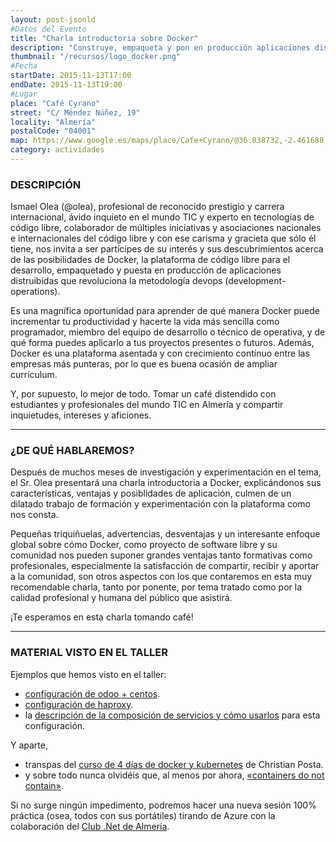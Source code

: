 ```yaml
---
layout: post-jsonld
#Datos del Evento
title: "Charla introductoria sobre Docker"
description: "Construye, empaqueta y pon en producción aplicaciones distribuidas"
thumbnail: "/recursos/logo_docker.png"
#Fecha
startDate: 2015-11-13T17:00
endDate: 2015-11-13T19:00
#Lugar
place: "Café Cyrano"
street: "C/ Méndez Núñez, 19"
locality: "Almería"
postalCode: "04001"
map: https://www.google.es/maps/place/Cafe+Cyrano/@36.838732,-2.461688,15z/data=!4m2!3m1!1s0x0:0x3dc641c556264f91
category: actividades
---
```


### DESCRIPCIÓN


Ismael Olea (@olea), profesional de reconocido prestigio y carrera internacional, ávido inquieto en el mundo TIC y experto en tecnologías de código libre, colaborador de múltiples iniciativas y asociaciones nacionales e internacionales del código libre y con ese carisma y gracieta que sólo él tiene, nos invita a ser partícipes de su interés y sus descubrimientos acerca de las posibilidades de Docker, la plataforma de código libre para el desarrollo, empaquetado y puesta en producción de aplicaciones distruibidas que revoluciona la metodología devops (development-operations).

Es una magnífica oportunidad para aprender de qué manera Docker puede incrementar tu productividad y hacerte la vida más sencilla como programador, miembro del equipo de desarrollo o técnico de operativa, y de qué forma puedes aplicarlo a tus proyectos presentes o futuros. Además, Docker es una plataforma asentada y con crecimiento contínuo entre las empresas más punteras, por lo que es buena ocasión de ampliar currículum.

Y, por supuesto, lo mejor de todo. Tomar un café distendido con estudiantes y profesionales del mundo TIC en Almería y compartir inquietudes, intereses y aficiones.

---

### ¿DE QUÉ HABLAREMOS?

Después de muchos meses de investigación y experimentación en el tema, el Sr. Olea presentará una charla introductoria a Docker, explicándonos sus características, ventajas y posiblidades de aplicación, culmen de un dilatado trabajo de formación y experimentación con la plataforma como nos consta.

Pequeñas triquiñuelas, advertencias, desventajas y un interesante enfoque global sobre cómo Docker, como proyecto de software libre y su comunidad nos pueden suponer grandes ventajas tanto formativas como profesionales, especialmente la satisfacción de compartir, recibir y aportar a la comunidad, son otros aspectos con los que contaremos en esta muy recomendable charla, tanto por ponente, por tema tratado como por la calidad profesional y humana del público que asistirá.

¡Te esperamos en esta charla tomando café!

---

### MATERIAL VISTO EN EL TALLER

Ejemplos que hemos visto en el taller:

 - [configuración de odoo + centos](https://bitbucket.org/yajo/).
 - [configuración de haproxy](https://bitbucket.org/yajo/docker-haproxy/src/0eeb7e27096a?at=default).
 - la [descripción de la composición de servicios y cómo usarlos](https://hub.docker.com/r/yajo/odoo/) para esta configuración.

Y aparte,

 - transpas del [curso de 4 días de docker y kubernetes](http://blog.christianposta.com/kubernetes/3-day-docker-and-kubernetes-training/) de Christian Posta.
 - y sobre todo nunca olvidéis que, al menos por ahora, [«containers do not contain»](https://opensource.com/business/14/7/docker-security-selinux).

Si no surge ningún impedimento, podremos hacer una nueva sesión 100% práctica (osea, todos con sus portátiles) tirando de Azure con la colaboración del [Club .Net de Almería](https://twitter.com/DotNetAlmeria).
